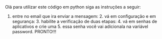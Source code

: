 Olá para utilizar este código em python siga as instruções a seguir:
1. entre no email que ira enviar a mensagem:
    2. vá em configuração e em segurança:
        3. habilite a verificação de duas etapas:
            4. vá em senhas de aplicativos e crie uma
                5. essa senha você vai adicionala na variável password.
PRONTO!!!